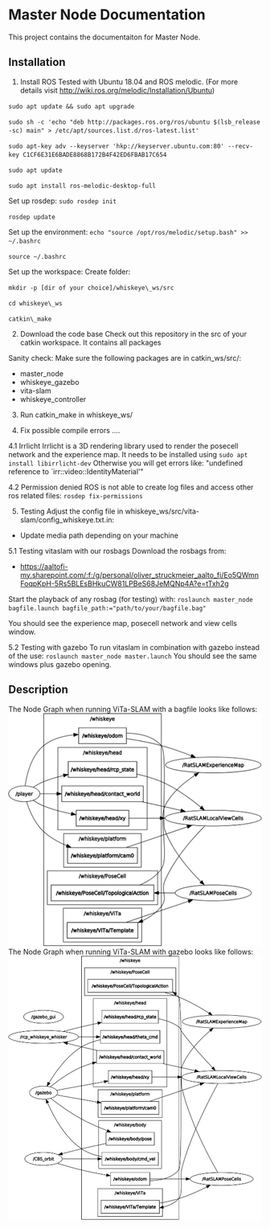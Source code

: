 # Master Node Documentation

This project contains the documentaiton for Master Node.

## Installation

1. Install ROS
Tested with Ubuntu 18.04 and ROS melodic. (For more details visit http://wiki.ros.org/melodic/Installation/Ubuntu)

`sudo apt update && sudo apt upgrade`

`sudo sh -c 'echo "deb http://packages.ros.org/ros/ubuntu $(lsb_release -sc) main" > /etc/apt/sources.list.d/ros-latest.list'`

`sudo apt-key adv --keyserver 'hkp://keyserver.ubuntu.com:80' --recv-key C1CF6E31E6BADE8868B172B4F42ED6FBAB17C654`

`sudo apt update`

`sudo apt install ros-melodic-desktop-full`


Set up rosdep:
`sudo rosdep init`

`rosdep update`

Set up the environment:
`echo "source /opt/ros/melodic/setup.bash" >> ~/.bashrc`

`source ~/.bashrc`

Set up the workspace:
Create folder:

`mkdir -p [dir of your choice]/whiskeye\_ws/src`

`cd whiskeye\_ws`

`catkin\_make`


2. Download the code base 
Check out this repository in the src of your catkin workspace. It contains all packages

Sanity check: Make sure the following packages are in catkin\_ws/src/:
- master_node
- whiskeye_gazebo
- vita-slam
- whiskeye_controller

3. Run catkin\_make in whiskeye\_ws/

4. Fix possible compile errors ....

4.1 Irrlicht
Irrlicht is a 3D rendering library used to render the posecell network and the experience map.
It needs to be installed using
`sudo apt install libirrlicht-dev`
Otherwise you will get errors like: "undefined reference to `irr::video::IdentityMaterial'"

4.2 Permission denied
ROS is not able to create log files and access other ros related files:
`rosdep fix-permissions`

5. Testing
Adjust the config file in whiskeye_ws/src/vita-slam/config_whiskeye.txt.in:
- Update media path depending on your machine

5.1 Testing vitaslam with our rosbags
Download the rosbags from:
- https://aaltofi-my.sharepoint.com/:f:/g/personal/oliver_struckmeier_aalto_fi/Eo5QWmnFoqpKpH-5Rs5BLEsBHkuCW81LPBeS68JeMQNp4A?e=tTxh2g

Start the playback of any rosbag (for testing) with:
`roslaunch master_node bagfile.launch bagfile_path:="path/to/your/bagfile.bag"`

You should see the experience map, posecell network and view cells window.

5.2 Testing with gazebo
To run vitaslam in combination with gazebo instead of the use:
`roslaunch master_node master.launch`
You should see the same windows plus gazebo opening.

## Description
The Node Graph when running ViTa-SLAM with a bagfile looks like follows:
![](../vitaslam/rosgraph.png)
The Node Graph when running ViTa-SLAM with gazebo looks like follows:
![](../vitaslam/rosgraph_gazebo.png)
 
